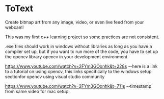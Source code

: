 # ToText
Create bitmap art from any image, video, or even live feed from your webcam!

This was my first c++ learning project so some practices are not consistent.

.exe files should work in windows without libraries as long as you have a compiler set up, but if you want to run more of the code, you have to set up the opencv library opencv in your development environment

https://www.youtube.com/watch?v=2FYm3GOonhk&t=228s --here is a link to a tutorial on using opencv, this links specifically to the windows setup sectionfor opencv using visual studio community

https://www.youtube.com/watch?v=2FYm3GOonhk&t=711s --timestamp from same video for mac setup
